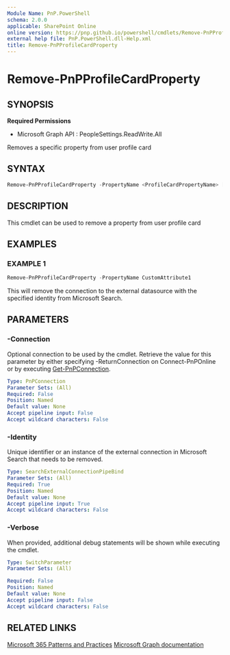```yaml
---
Module Name: PnP.PowerShell
schema: 2.0.0
applicable: SharePoint Online
online version: https://pnp.github.io/powershell/cmdlets/Remove-PnPProfileCardProperty.html
external help file: PnP.PowerShell.dll-Help.xml
title: Remove-PnPProfileCardProperty
---
```

  
# Remove-PnPProfileCardProperty

## SYNOPSIS

**Required Permissions**

  * Microsoft Graph API : PeopleSettings.ReadWrite.All

Removes a specific property from user profile card

## SYNTAX

```powershell
Remove-PnPProfileCardProperty -PropertyName <ProfileCardPropertyName> [-Verbose] [-Connection <PnPConnection>] 
```

## DESCRIPTION

This cmdlet can be used to remove a property from user profile card

## EXAMPLES

### EXAMPLE 1
```powershell
Remove-PnPProfileCardProperty -PropertyName CustomAttribute1
```

This will remove the connection to the external datasource with the specified identity from Microsoft Search.

## PARAMETERS

### -Connection
Optional connection to be used by the cmdlet. Retrieve the value for this parameter by either specifying -ReturnConnection on Connect-PnPOnline or by executing [Get-PnPConnection](Get-PnPConnection.md).

```yaml
Type: PnPConnection
Parameter Sets: (All)
Required: False
Position: Named
Default value: None
Accept pipeline input: False
Accept wildcard characters: False
```

### -Identity
Unique identifier or an instance of the external connection in Microsoft Search that needs to be removed.

```yaml
Type: SearchExternalConnectionPipeBind
Parameter Sets: (All)
Required: True
Position: Named
Default value: None
Accept pipeline input: True
Accept wildcard characters: False
```

### -Verbose
When provided, additional debug statements will be shown while executing the cmdlet.

```yaml
Type: SwitchParameter
Parameter Sets: (All)

Required: False
Position: Named
Default value: None
Accept pipeline input: False
Accept wildcard characters: False
```

## RELATED LINKS

[Microsoft 365 Patterns and Practices](https://aka.ms/m365pnp)
[Microsoft Graph documentation](https://learn.microsoft.com/en-us/graph/add-properties-profilecard)